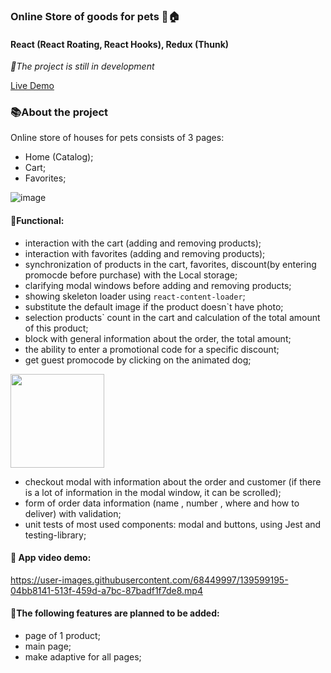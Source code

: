 ### Online Store of goods for pets 🐶🏠

#### React (React Roating, React Hooks), Redux (Thunk)


*📝The project is still in development*

[Live Demo](https://online-shop-react.vercel.app/)

### 📚About the project

Online store of houses for pets consists of 3 pages:
- Home (Catalog);
- Cart;
- Favorites;

![image](https://user-images.githubusercontent.com/68449997/138617518-7d8facff-1b8e-4a78-aea4-7927828eec42.png)


#### 📘Functional:
- interaction with the cart (adding and removing products);
- interaction with favorites (adding and removing products);
- synchronization of products in the cart, favorites, discount(by entering promocde before purchase) with the Local storage;
- clarifying modal windows before adding and removing products;
- showing skeleton loader using `react-content-loader`;
- substitute the default image if the product doesn`t have photo;
- selection products` count in the cart and calculation of the total amount of this product;
- block with general information about the order, the total amount;
- the ability to enter a promotional code for a specific discount;
- get guest promocode by clicking on the animated dog;

<img src="https://user-images.githubusercontent.com/68449997/139599093-54e25a8a-697a-429f-a675-58fd1f21b689.png" height="150">

- checkout modal with information about the order and customer (if there is a lot of information in the modal window, it can be scrolled);
- form of order data information (name , number , where and how to deliver) with validation;
- unit tests of most used components: modal and buttons, using Jest and testing-library;

#### 🎥 App video demo:

https://user-images.githubusercontent.com/68449997/139599195-04bb8141-513f-459d-a7bc-87badf1f7de8.mp4



#### 📒The following features are planned to be added:
- page of 1 product;
- main page;
- make adaptive for all pages;
